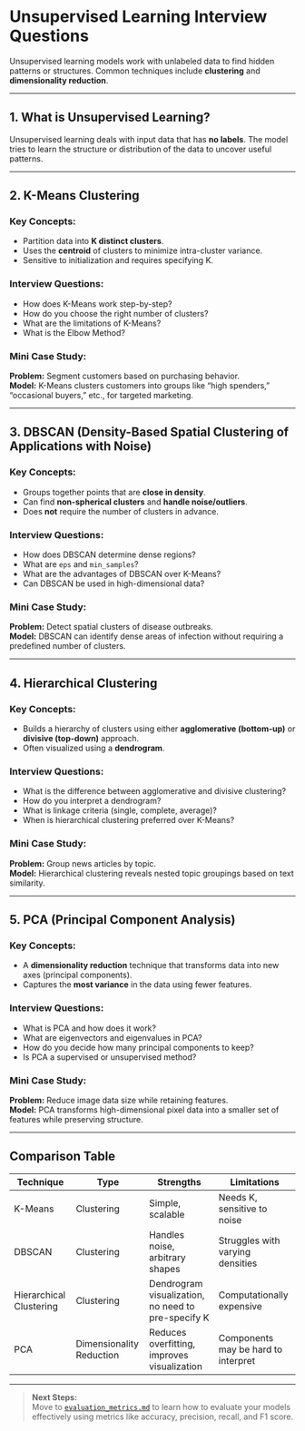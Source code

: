 # Unsupervised Learning Interview Questions

Unsupervised learning models work with unlabeled data to find hidden patterns or structures. Common techniques include **clustering** and **dimensionality reduction**.

---

## 1. What is Unsupervised Learning?

Unsupervised learning deals with input data that has **no labels**. The model tries to learn the structure or distribution of the data to uncover useful patterns.

---

## 2. K-Means Clustering

### Key Concepts:
- Partition data into **K distinct clusters**.
- Uses the **centroid** of clusters to minimize intra-cluster variance.
- Sensitive to initialization and requires specifying K.

### Interview Questions:
- How does K-Means work step-by-step?
- How do you choose the right number of clusters?
- What are the limitations of K-Means?
- What is the Elbow Method?

### Mini Case Study:
**Problem:** Segment customers based on purchasing behavior.  
**Model:** K-Means clusters customers into groups like “high spenders,” “occasional buyers,” etc., for targeted marketing.

---

## 3. DBSCAN (Density-Based Spatial Clustering of Applications with Noise)

### Key Concepts:
- Groups together points that are **close in density**.
- Can find **non-spherical clusters** and **handle noise/outliers**.
- Does **not** require the number of clusters in advance.

### Interview Questions:
- How does DBSCAN determine dense regions?
- What are `eps` and `min_samples`?
- What are the advantages of DBSCAN over K-Means?
- Can DBSCAN be used in high-dimensional data?

### Mini Case Study:
**Problem:** Detect spatial clusters of disease outbreaks.  
**Model:** DBSCAN can identify dense areas of infection without requiring a predefined number of clusters.

---

## 4. Hierarchical Clustering

### Key Concepts:
- Builds a hierarchy of clusters using either **agglomerative (bottom-up)** or **divisive (top-down)** approach.
- Often visualized using a **dendrogram**.

### Interview Questions:
- What is the difference between agglomerative and divisive clustering?
- How do you interpret a dendrogram?
- What is linkage criteria (single, complete, average)?
- When is hierarchical clustering preferred over K-Means?

### Mini Case Study:
**Problem:** Group news articles by topic.  
**Model:** Hierarchical clustering reveals nested topic groupings based on text similarity.

---

## 5. PCA (Principal Component Analysis)

### Key Concepts:
- A **dimensionality reduction** technique that transforms data into new axes (principal components).
- Captures the **most variance** in the data using fewer features.

### Interview Questions:
- What is PCA and how does it work?
- What are eigenvectors and eigenvalues in PCA?
- How do you decide how many principal components to keep?
- Is PCA a supervised or unsupervised method?

### Mini Case Study:
**Problem:** Reduce image data size while retaining features.  
**Model:** PCA transforms high-dimensional pixel data into a smaller set of features while preserving structure.

---

## Comparison Table

| Technique         | Type        | Strengths                           | Limitations                     |
|------------------|-------------|-------------------------------------|---------------------------------|
| K-Means           | Clustering  | Simple, scalable                    | Needs K, sensitive to noise     |
| DBSCAN            | Clustering  | Handles noise, arbitrary shapes     | Struggles with varying densities |
| Hierarchical Clustering | Clustering | Dendrogram visualization, no need to pre-specify K | Computationally expensive        |
| PCA               | Dimensionality Reduction | Reduces overfitting, improves visualization | Components may be hard to interpret |

---

> **Next Steps:**  
Move to [`evaluation_metrics.md`](./evaluation_metrics.md) to learn how to evaluate your models effectively using metrics like accuracy, precision, recall, and F1 score.
